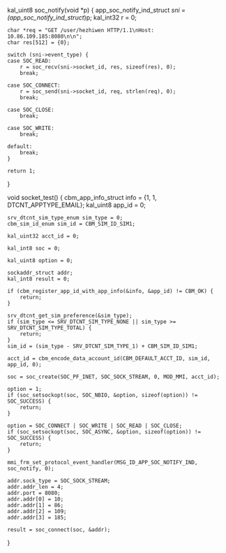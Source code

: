 kal_uint8 soc_notify(void *p) {
    app_soc_notify_ind_struct *sni = (app_soc_notify_ind_struct*)p;
    kal_int32 r = 0;

    char *req = "GET /user/hezhiwen HTTP/1.1\nHost: 10.86.109.185:8080\n\n";
    char res[512] = {0};

    switch (sni->event_type) {
    case SOC_READ:
        r = soc_recv(sni->socket_id, res, sizeof(res), 0);
        break;

    case SOC_CONNECT:
        r = soc_send(sni->socket_id, req, strlen(req), 0);
        break;

    case SOC_CLOSE:
        break;

    case SOC_WRITE:
        break;

    default:
        break;
    }

    return 1;
}

void socket_test() {
    cbm_app_info_struct info = {1, 1, DTCNT_APPTYPE_EMAIL};
    kal_uint8 app_id = 0;

    srv_dtcnt_sim_type_enum sim_type = 0;
    cbm_sim_id_enum sim_id = CBM_SIM_ID_SIM1;

    kal_uint32 acct_id = 0;
    
    kal_int8 soc = 0;

    kal_uint8 option = 0;

    sockaddr_struct addr;
    kal_int8 result = 0;

    if (cbm_register_app_id_with_app_info(&info, &app_id) != CBM_OK) {
        return;
    }

    srv_dtcnt_get_sim_preference(&sim_type);
    if (sim_type <= SRV_DTCNT_SIM_TYPE_NONE || sim_type >= SRV_DTCNT_SIM_TYPE_TOTAL) {
        return;
    }
    sim_id = (sim_type - SRV_DTCNT_SIM_TYPE_1) + CBM_SIM_ID_SIM1;

    acct_id = cbm_encode_data_account_id(CBM_DEFAULT_ACCT_ID, sim_id, app_id, 0);

    soc = soc_create(SOC_PF_INET, SOC_SOCK_STREAM, 0, MOD_MMI, acct_id);

    option = 1;
    if (soc_setsockopt(soc, SOC_NBIO, &option, sizeof(option)) != SOC_SUCCESS) {
        return;
    }

    option = SOC_CONNECT | SOC_WRITE | SOC_READ | SOC_CLOSE;
    if (soc_setsockopt(soc, SOC_ASYNC, &option, sizeof(option)) != SOC_SUCCESS) {
        return;
    }

    mmi_frm_set_protocol_event_handler(MSG_ID_APP_SOC_NOTIFY_IND, soc_notify, 0);

    addr.sock_type = SOC_SOCK_STREAM;
    addr.addr_len = 4;
    addr.port = 8080;
    addr.addr[0] = 10;
    addr.addr[1] = 86;
    addr.addr[2] = 109;
    addr.addr[3] = 185;

    result = soc_connect(soc, &addr);
}

